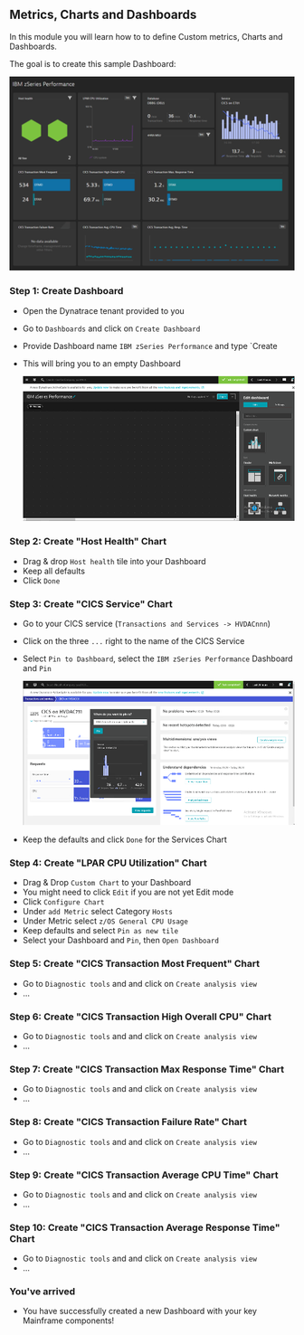 ## Metrics, Charts and Dashboards

In this module you will learn how to to define Custom metrics, Charts and Dashboards.

The goal is to create this sample Dashboard:

   ![Sample](../../assets/images/IBM_zSeries_Dashboard.png)

### Step 1: Create Dashboard
- Open the Dynatrace tenant provided to you
- Go to `Dashboards` and click on `Create Dashboard`
- Provide Dashboard name `IBM zSeries Performance` and type `Create
- This will bring you to an empty Dashboard

   ![Dashboard](../../assets/images/Dashboard.png)

### Step 2: Create "Host Health" Chart
- Drag & drop `Host health` tile into your Dashboard 
- Keep all defaults
- Click `Done`

### Step 3: Create "CICS Service" Chart
- Go to your CICS service (`Transactions and Services -> HVDACnnn`)
- Click on the three `...` right to the name of the CICS Service
- Select `Pin to Dashboard`, select the `IBM zSeries Performance` Dashboard and `Pin`

  ![Pin](../../assets/images/Pin.png)

- Keep the defaults and click `Done` for the Services Chart

### Step 4: Create "LPAR CPU Utilization" Chart
- Drag & Drop `Custom Chart` to your Dashboard 
- You might need to click `Edit` if you are not yet Edit mode
- Click `Configure Chart`
- Under `add Metric` select Category `Hosts`
- Under Metric select `z/OS General CPU Usage`
- Keep defaults and select `Pin as new tile`
- Select your Dashboard and `Pin`, then `Open Dashboard`


### Step 5: Create "CICS Transaction Most Frequent" Chart
- Go to `Diagnostic tools` and and click on `Create analysis view`
- ...

### Step 6: Create "CICS Transaction High Overall CPU" Chart
- Go to `Diagnostic tools` and and click on `Create analysis view`
- ...

### Step 7: Create "CICS Transaction Max Response Time" Chart
- Go to `Diagnostic tools` and and click on `Create analysis view`
- ...

### Step 8: Create "CICS Transaction Failure Rate" Chart
- Go to `Diagnostic tools` and and click on `Create analysis view`
- ...

### Step 9: Create "CICS Transaction  Average CPU Time" Chart
- Go to `Diagnostic tools` and and click on `Create analysis view`
- ...

### Step 10: Create "CICS Transaction Average Response Time" Chart
- Go to `Diagnostic tools` and and click on `Create analysis view`
- ...

### You've arrived
- You have successfully created a new Dashboard with your key Mainframe components! 





